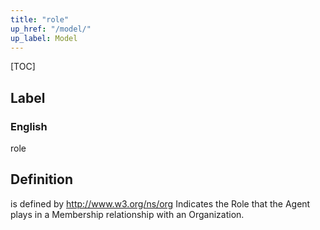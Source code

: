 ```yaml
---
title: "role"
up_href: "/model/"
up_label: Model
---
```


[TOC]

## Label

### English
role


## Definition
is defined by http://www.w3.org/ns/org Indicates the Role that the Agent plays in a Membership relationship with an Organization. 


    
